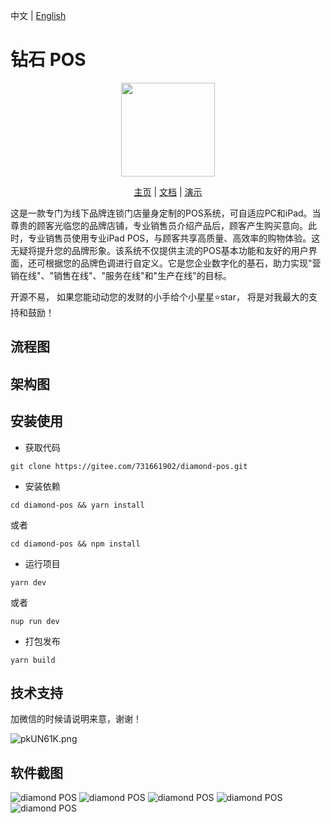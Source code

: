 中文 | [English](./README-en.md)

# 钻石 POS
<p align="center">
    <img src="https://s1.imagehub.cc/images/2024/04/29/9e531fec82c60fefbaceaafc8fbf7229.png" width="150" />
</p>
<p align="center">
    <a href="" target="_blank">主页</a> |
    <a href="" target="_blank">文档</a> | 
    <a href="" target="_blank">演示</a> 
</p>

这是一款专门为线下品牌连锁门店量身定制的POS系统，可自适应PC和iPad。当尊贵的顾客光临您的品牌店铺，专业销售员介绍产品后，顾客产生购买意向。此时，专业销售员使用专业iPad POS，与顾客共享高质量、高效率的购物体验。这无疑将提升您的品牌形象。该系统不仅提供主流的POS基本功能和友好的用户界面，还可根据您的品牌色调进行自定义。它是您企业数字化的基石，助力实现"营销在线"、"销售在线"、"服务在线"和"生产在线"的目标。

开源不易， 如果您能动动您的发财的小手给个小星星⭐star， 将是对我最大的支持和鼓励！


## 流程图


## 架构图


## 安装使用

- 获取代码
```
git clone https://gitee.com/731661902/diamond-pos.git
```
- 安装依赖
```
cd diamond-pos && yarn install 
```
或者
```
cd diamond-pos && npm install
```
- 运行项目
```
yarn dev
```
或者
```
nup run dev
```
- 打包发布
```
yarn build
```

## 技术支持

加微信的时候请说明来意，谢谢！

<img src="https://s21.ax1x.com/2024/06/11/pkUN61K.png" alt="pkUN61K.png" />

## 软件截图
<img src="https://s21.ax1x.com/2024/06/11/pkUYRgO.png" alt="diamond POS" />

<img src="https://s21.ax1x.com/2024/06/11/pkUY5bd.png" alt="diamond POS" />

<img src="https://s21.ax1x.com/2024/06/11/pkUYTUI.png" alt="diamond POS" />

<img src="https://s21.ax1x.com/2024/06/11/pkUY75t.png" alt="diamond POS" />

<img src="https://s21.ax1x.com/2024/06/11/pkUYbPP.png" alt="diamond POS" />


